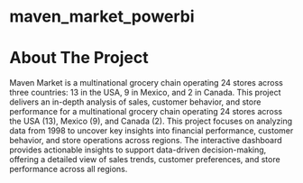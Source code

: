 # maven_market_powerbi
# About The Project
Maven Market is a multinational grocery chain operating 24 stores across three countries: 13 in the USA, 9 in Mexico, and 2 in Canada. This project delivers an in-depth analysis of sales, customer behavior, and store performance for a multinational grocery chain operating 24 stores across the USA (13), Mexico (9), and Canada (2). This project focuses on analyzing data from 1998 to uncover key insights into financial performance, customer behavior, and store operations across regions. The interactive dashboard provides actionable insights to support data-driven decision-making, offering a detailed view of sales trends, customer preferences, and store performance across all regions.
